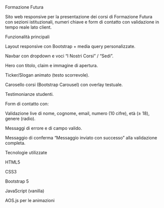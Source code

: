 Formazione Futura

Sito web responsive per la presentazione dei corsi di Formazione Futura con sezioni istituzionali, numeri chiave e form di contatto con validazione in tempo reale lato client.


Funzionalità principali

Layout responsive con Bootstrap + media query personalizzate.

Navbar con dropdown e voci “I Nostri Corsi” / “Sedi”.

Hero con titolo, claim e immagine di apertura.

Ticker/Slogan animato (testo scorrevole).

Carosello corsi (Bootstrap Carousel) con overlay testuale.

Testimonianze studenti.

Form di contatto con:

Validazione live di nome, cognome, email, numero (10 cifre), età (≥ 18), genere (radio).

Messaggi di errore e di campo valido.

Messaggio di conferma “Messaggio inviato con successo” alla validazione completa.

 
 Tecnologie utilizzate

HTML5

CSS3

Bootstrap 5

JavaScript (vanilla)

AOS.js per le animazioni
